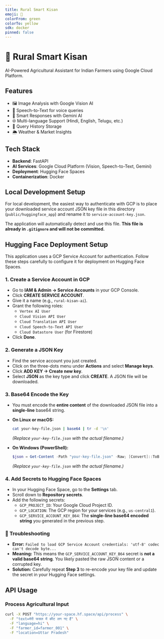 ```yaml
---
title: Rural Smart Kisan
emoji: 🌾
colorFrom: green
colorTo: yellow
sdk: docker
pinned: false
---
```

# 🌾 Rural Smart Kisan

AI-Powered Agricultural Assistant for Indian Farmers using Google Cloud Platform.

## Features

- 🖼️ Image Analysis with Google Vision AI
- 🎤 Speech-to-Text for voice queries  
- 🤖 Smart Responses with Gemini AI
- 🌐 Multi-language Support (Hindi, English, Telugu, etc.)
- 💾 Query History Storage
- 🌦️ Weather & Market Insights

## Tech Stack
- **Backend**: FastAPI
- **AI Services**: Google Cloud Platform (Vision, Speech-to-Text, Gemini)
- **Deployment**: Hugging Face Spaces
- **Containerization**: Docker

## Local Development Setup

For local development, the easiest way to authenticate with GCP is to place your downloaded service account JSON key file in this directory (`public/huggingface_app`) and rename it to `service-account-key.json`.

The application will automatically detect and use this file. **This file is already in `.gitignore` and will not be committed.**

## Hugging Face Deployment Setup

This application uses a GCP Service Account for authentication. Follow these steps carefully to configure it for deployment on Hugging Face Spaces.

### 1. Create a Service Account in GCP
- Go to **IAM & Admin → Service Accounts** in your GCP Console.
- Click **CREATE SERVICE ACCOUNT**.
- Give it a name (e.g., `rural-kisan-ai`).
- Grant the following roles:
  - `Vertex AI User`
  - `Cloud Vision API User`
  - `Cloud Translation API User`
  - `Cloud Speech-to-Text API User`
  - `Cloud Datastore User` (for Firestore)
- Click **Done**.

### 2. Generate a JSON Key
- Find the service account you just created.
- Click on the three-dots menu under **Actions** and select **Manage keys**.
- Click **ADD KEY → Create new key**.
- Select **JSON** as the key type and click **CREATE**. A JSON file will be downloaded.

### 3. Base64 Encode the Key
- You must encode the **entire content** of the downloaded JSON file into a **single-line** base64 string.

- **On Linux or macOS:**
  ```bash
  cat your-key-file.json | base64 | tr -d '\n'
  ```
  *(Replace `your-key-file.json` with the actual filename.)*

- **On Windows (PowerShell):**
  ```powershell
  $json = Get-Content -Path "your-key-file.json" -Raw; [Convert]::ToBase64String([Text.Encoding]::UTF8.GetBytes($json))
  ```
  *(Replace `your-key-file.json` with the actual filename.)*

### 4. Add Secrets to Hugging Face Spaces
- In your Hugging Face Space, go to the **Settings** tab.
- Scroll down to **Repository secrets**.
- Add the following secrets:
  - `GCP_PROJECT_ID`: Your Google Cloud Project ID.
  - `GCP_LOCATION`: The GCP region for your services (e.g., `us-central1`).
  - `GCP_SERVICE_ACCOUNT_KEY_B64`: The **single-line base64 encoded string** you generated in the previous step.

### 🚨 Troubleshooting
- **Error:** `Failed to load GCP Service Account credentials: 'utf-8' codec can't decode byte...`
- **Meaning:** This means the `GCP_SERVICE_ACCOUNT_KEY_B64` secret is **not a valid base64 string**. You likely pasted the raw JSON content or a corrupted key.
- **Solution:** Carefully repeat **Step 3** to re-encode your key file and update the secret in your Hugging Face settings.

## API Usage

### Process Agricultural Input

```bash
curl -X POST "https://your-space.hf.space/api/process" \
  -F "text=मेरी फसल में कीट लग गए हैं" \
  -F "language=hi" \
  -F "farmer_id=farmer_001" \
  -F "location=Uttar Pradesh"